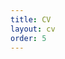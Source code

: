 ```yaml
---
title: CV
layout: cv
order: 5
---
```



<div id="adobe-dc-view" style="width: 800px; height:1100px;"></div>
<script src="https://documentcloud.adobe.com/view-sdk/main.js"></script>
<script type="text/javascript">
    document.addEventListener("adobe_dc_view_sdk.ready", function () {
        var adobeDCView = new AdobeDC.View({
            clientId: "755647f993ff4161898098b3e1a22e02",
            divId: "adobe-dc-view"
        });
        adobeDCView.previewFile({
            content: { location: { url: "https://www.joydeepb.com/joydeep_biswas_cv.pdf" } },
            metaData: { fileName: "joydeep_biswas_cv.pdf" }
        }, {
            embedMode: "IN_LINE",
            showDownloadPDF: true,
            showPrintPDF: true
        });
    });
</script>
